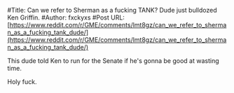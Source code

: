 #Title: Can we refer to Sherman as a fucking TANK? Dude just bulldozed Ken Griffin.
#Author: fxckyxs
#Post URL: [https://www.reddit.com/r/GME/comments/lmt8gz/can_we_refer_to_sherman_as_a_fucking_tank_dude/](https://www.reddit.com/r/GME/comments/lmt8gz/can_we_refer_to_sherman_as_a_fucking_tank_dude/)


This dude told Ken to run for the Senate if he's gonna be good at wasting time. 

Holy fuck.
